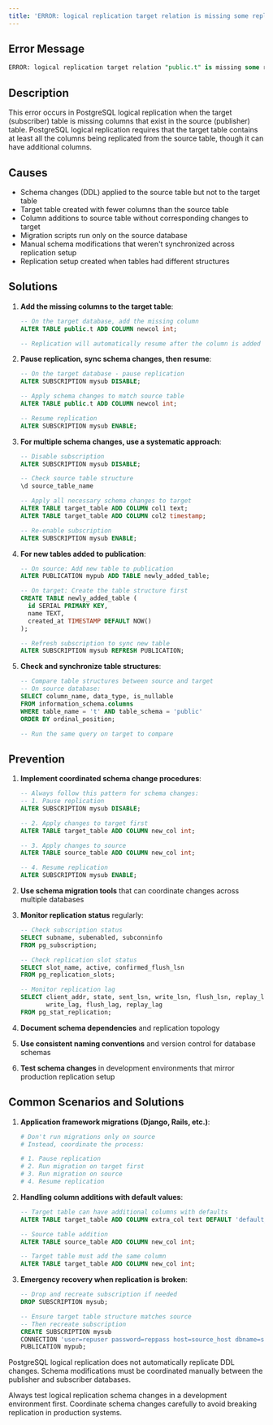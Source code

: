 ```yaml
---
title: 'ERROR: logical replication target relation is missing some replicated columns'
---
```


## Error Message

```sql
ERROR: logical replication target relation "public.t" is missing some replicated columns
```

## Description

This error occurs in PostgreSQL logical replication when the target (subscriber) table is missing columns that exist in the source (publisher) table. PostgreSQL logical replication requires that the target table contains at least all the columns being replicated from the source table, though it can have additional columns.

## Causes

- Schema changes (DDL) applied to the source table but not to the target table
- Target table created with fewer columns than the source table
- Column additions to source table without corresponding changes to target
- Migration scripts run only on the source database
- Manual schema modifications that weren't synchronized across replication setup
- Replication setup created when tables had different structures

## Solutions

1. **Add the missing columns to the target table**:

   ```sql
   -- On the target database, add the missing column
   ALTER TABLE public.t ADD COLUMN newcol int;

   -- Replication will automatically resume after the column is added
   ```

2. **Pause replication, sync schema changes, then resume**:

   ```sql
   -- On the target database - pause replication
   ALTER SUBSCRIPTION mysub DISABLE;

   -- Apply schema changes to match source table
   ALTER TABLE public.t ADD COLUMN newcol int;

   -- Resume replication
   ALTER SUBSCRIPTION mysub ENABLE;
   ```

3. **For multiple schema changes, use a systematic approach**:

   ```sql
   -- Disable subscription
   ALTER SUBSCRIPTION mysub DISABLE;

   -- Check source table structure
   \d source_table_name

   -- Apply all necessary schema changes to target
   ALTER TABLE target_table ADD COLUMN col1 text;
   ALTER TABLE target_table ADD COLUMN col2 timestamp;

   -- Re-enable subscription
   ALTER SUBSCRIPTION mysub ENABLE;
   ```

4. **For new tables added to publication**:

   ```sql
   -- On source: Add new table to publication
   ALTER PUBLICATION mypub ADD TABLE newly_added_table;

   -- On target: Create the table structure first
   CREATE TABLE newly_added_table (
     id SERIAL PRIMARY KEY,
     name TEXT,
     created_at TIMESTAMP DEFAULT NOW()
   );

   -- Refresh subscription to sync new table
   ALTER SUBSCRIPTION mysub REFRESH PUBLICATION;
   ```

5. **Check and synchronize table structures**:

   ```sql
   -- Compare table structures between source and target
   -- On source database:
   SELECT column_name, data_type, is_nullable
   FROM information_schema.columns
   WHERE table_name = 't' AND table_schema = 'public'
   ORDER BY ordinal_position;

   -- Run the same query on target to compare
   ```

## Prevention

1. **Implement coordinated schema change procedures**:

   ```sql
   -- Always follow this pattern for schema changes:
   -- 1. Pause replication
   ALTER SUBSCRIPTION mysub DISABLE;

   -- 2. Apply changes to target first
   ALTER TABLE target_table ADD COLUMN new_col int;

   -- 3. Apply changes to source
   ALTER TABLE source_table ADD COLUMN new_col int;

   -- 4. Resume replication
   ALTER SUBSCRIPTION mysub ENABLE;
   ```

2. **Use schema migration tools** that can coordinate changes across multiple databases

3. **Monitor replication status** regularly:

   ```sql
   -- Check subscription status
   SELECT subname, subenabled, subconninfo
   FROM pg_subscription;

   -- Check replication slot status
   SELECT slot_name, active, confirmed_flush_lsn
   FROM pg_replication_slots;

   -- Monitor replication lag
   SELECT client_addr, state, sent_lsn, write_lsn, flush_lsn, replay_lsn,
          write_lag, flush_lag, replay_lag
   FROM pg_stat_replication;
   ```

4. **Document schema dependencies** and replication topology

5. **Use consistent naming conventions** and version control for database schemas

6. **Test schema changes** in development environments that mirror production replication setup

## Common Scenarios and Solutions

1. **Application framework migrations (Django, Rails, etc.)**:

   ```bash
   # Don't run migrations only on source
   # Instead, coordinate the process:

   # 1. Pause replication
   # 2. Run migration on target first
   # 3. Run migration on source
   # 4. Resume replication
   ```

2. **Handling column additions with default values**:

   ```sql
   -- Target table can have additional columns with defaults
   ALTER TABLE target_table ADD COLUMN extra_col text DEFAULT 'default_value';

   -- Source table addition
   ALTER TABLE source_table ADD COLUMN new_col int;

   -- Target table must add the same column
   ALTER TABLE target_table ADD COLUMN new_col int;
   ```

3. **Emergency recovery when replication is broken**:

   ```sql
   -- Drop and recreate subscription if needed
   DROP SUBSCRIPTION mysub;

   -- Ensure target table structure matches source
   -- Then recreate subscription
   CREATE SUBSCRIPTION mysub
   CONNECTION 'user=repuser password=reppass host=source_host dbname=source_db'
   PUBLICATION mypub;
   ```

<HintBlock type="info">

PostgreSQL logical replication does not automatically replicate DDL changes. Schema modifications must be coordinated manually between the publisher and subscriber databases.

</HintBlock>

<HintBlock type="warning">

Always test logical replication schema changes in a development environment first. Coordinate schema changes carefully to avoid breaking replication in production systems.

</HintBlock>
